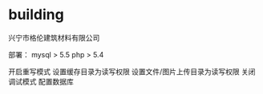 # building
兴宁市格伦建筑材料有限公司

部署：
mysql > 5.5
php  > 5.4

开启重写模式
设置缓存目录为读写权限
设置文件/图片上传目录为读写权限
关闭调试模式
配置数据库